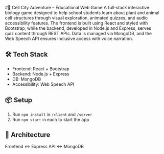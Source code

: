 #🧬 Cell City Adventure – Educational Web Game
A full-stack interactive biology game designed to help school students learn about plant and animal cell structures through visual exploration, animated quizzes, and audio accessibility features. The frontend is built using React and styled with Bootstrap, while the backend, developed in Node.js and Express, serves quiz content through REST APIs. Data is managed via MongoDB, and the Web Speech API ensures inclusive access with voice narration.

## 🛠 Tech Stack

- Frontend: React + Bootstrap
- Backend: Node.js + Express
- DB: MongoDB
- Accessibility: Web Speech API

## 📦 Setup

1. Run `npm install` in `/client` and `/server`
2. Run `npm start` in each to start the app

## 🚀 Architecture

Frontend <-> Express API <-> MongoDB
